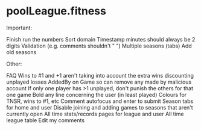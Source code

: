# poolLeague.fitness

Important:

Finish run the numbers
Sort domain
Timestamp minutes should always be 2 digits
Validation (e.g. comments shouldn't " ")
Multiple seasons (tabs)
Add old seasons

Other:

FAQ
Wins to #1 and +1 aren't taking into account the extra wins discounting unplayed losses
AddedBy on Game so can remove any made by malicious account
If only one player has >1 unplayed, don't punish the others for that one game
Bold any line concerning the user (in least played)
Colours for TNSR, wins to #1, etc
Comment autofocus and enter to submit
Season tabs for home and user
Disable joining and adding games to seasons that aren't currently open
All time stats/records pages for league and user
All time league table
Edit my comments

